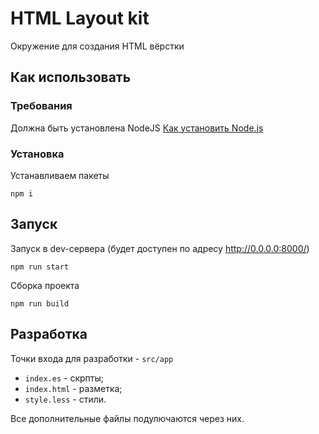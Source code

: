 # HTML Layout kit

Окружение для создания HTML вёрстки

## Как использовать

### Требования

Должна быть установлена NodeJS
[Как установить Node.js](https://www.digitalocean.com/community/tutorials/node-js-ubuntu-14-04-ru#Установка-при-помощи-nvm)

### Установка

Устанавливаем пакеты

```
npm i
```

## Запуск

Запуск в dev-сервера (будет доступен по адресу http://0.0.0.0:8000/)

```
npm run start
```

Сборка проекта

```
npm run build
```

## Разработка

Точки входа для разработки - `src/app`

* `index.es` - скрпты;
* `index.html` - разметка;
* `style.less` - стили.

Все дополнительные файлы подулючаются через них.
